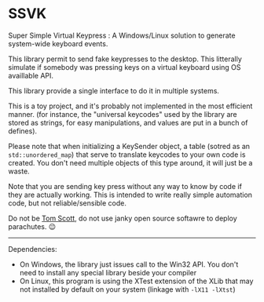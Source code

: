 # SSVK
Super Simple Virtual Keypress : A Windows/Linux solution to generate system-wide keyboard events.

This library permit to send fake keypresses to the desktop. This litterally simulate if somebody was pressing keys on a virtual keyboard using OS availlable API.

This library provide a single interface to do it in multiple systems.

This is a toy project, and it's probably not implemented in the most efficient manner. (for instance, the "universal keycodes" used by the library are stored as strings, for easy manipulations, and values are put in a bunch of defines).

Please note that when initializing a KeySender object, a table (sotred as an `std::unordered_map`) that serve to translate keycodes to your own code is created. You don't need multiple objects of this type around, it will just be a waste.

Note that you are sending key press without any way to know by code if they are actually working. This is intended to write really simple automation code, but not reliable/sensible code. 

Do not be [Tom Scott](https://youtu.be/lIFE7h3m40U?t=4m11s), do not use janky open source softawre to deploy parachutes. :wink:
___

Dependencies:

 - On Windows, the library just issues call to the Win32 API. You don't need to install any special library beside your compiler
 - On Linux, this program is using the XTest extension of the XLib that may not installed by default on your system (linkage with `-lX11 -lXtst`)
